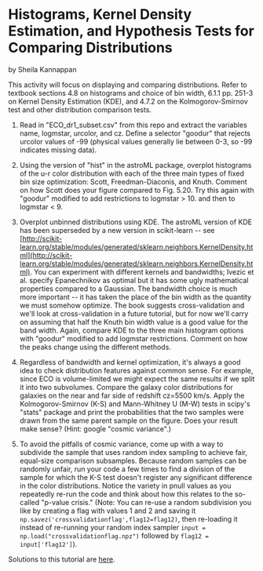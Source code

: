 # Histograms, Kernel Density Estimation, and Hypothesis Tests for Comparing Distributions

by Sheila Kannappan

This activity will focus on displaying and comparing distributions. Refer to textbook sections 4.8 on histograms and choice of bin width, 6.1.1 pp. 251-3 on Kernel Density Estimation (KDE), and 4.7.2 on the Kolmogorov-Smirnov test and other distribution comparison tests.

1. Read in "ECO_dr1_subset.csv" from this repo and extract the variables name, logmstar, urcolor, and cz. Define a selector "goodur" that rejects urcolor values of -99 (physical values generally lie between 0-3, so -99 indicates missing data).

2. Using the version of "hist" in the astroML package, overplot histograms of the u-r color distribution with each of the three main types of fixed bin size optimization: Scott, Freedman-Diaconis, and Knuth. Comment on how Scott does your figure compared to Fig. 5.20. Try this again with "goodur" modified to add restrictions to logmstar > 10. and then to logmstar < 9.

3. Overplot unbinned distributions using KDE. The astroML version of KDE has been superseded by a new version in scikit-learn -- see [http://scikit-learn.org/stable/modules/generated/sklearn.neighbors.KernelDensity.html](http://scikit-learn.org/stable/modules/generated/sklearn.neighbors.KernelDensity.html). You can experiment with different kernels and bandwidths; Ivezic et al. specify Epanechnikov as optimal but it has some ugly mathematical properties compared to a Gaussian. The bandwidth choice is much more important -- it has taken the place of the bin width as the quantity we must somehow optimize. The book suggests cross-validation and we'll look at cross-validation in a future tutorial, but for now we'll carry on assuming that half the Knuth bin width value is a good value for the band width. Again, compare KDE to the three main histogram options with "goodur" modified to add logmstar restrictions. Comment on how the peaks change using the different methods.

4. Regardless of bandwidth and kernel optimization, it's always a good idea to check distribution features against common sense. For example, since ECO is volume-limited we might expect the same results if we split it into two subvolumes. Compare the galaxy color distributions for galaxies on the near and far side of redshift cz=5500 km/s. Apply the Kolmogorov-Smirnov (K-S) and Mann-Whitney U (M-W) tests in scipy's "stats" package and print the probabilities that the two samples were drawn from the same parent sample on the figure. Does your result make sense? (Hint: google "cosmic variance".)

5. To avoid the pitfalls of cosmic variance, come up with a way to subdivide the sample that uses random index sampling to achieve fair, equal-size comparison subsamples. Because random samples can be randomly unfair, run your code a few times to find a division of the sample for which the K-S test doesn't register any significant difference in the color distributions. Notice the variety in pnull values as you repeatedly re-run the code and think about how this relates to the so-called "p-value crisis." (Note: You can re-use a random subdivision you like by creating a flag with values 1 and 2 and saving it `np.savez('crossvalidationflag',flag12=flag12)`, then re-loading it instead of re-running your random index sampler `input = np.load("crossvalidationflag.npz")` followed by `flag12 = input['flag12']`).

Solutions to this tutorial are [here](https://github.com/capprogram/2017bootcamp-general/blob/master/distributions.py).